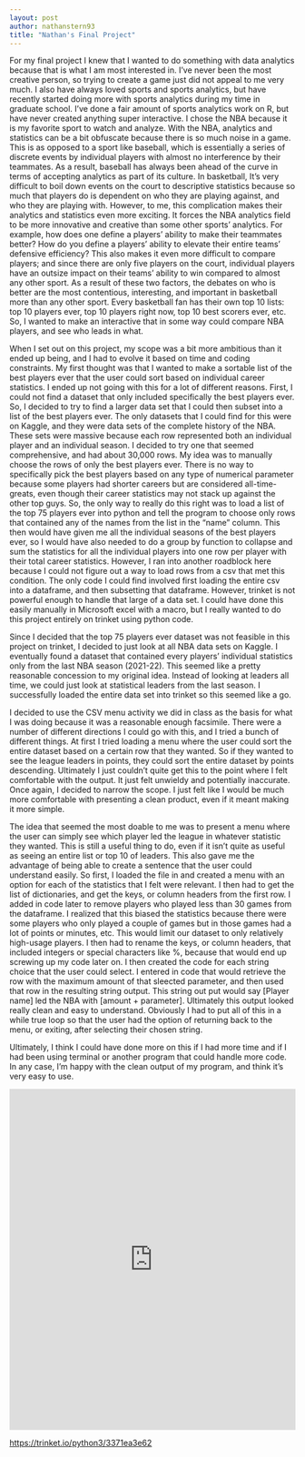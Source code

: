 ```yaml
---
layout: post
author: nathanstern93
title: "Nathan's Final Project"
---
```

For my final project I knew that I wanted to do something with data analytics because that is what I am most interested in. I’ve never been the most creative person, so trying to create a game just did not appeal to me very much. I also have always loved sports and sports analytics, but have recently started doing more with sports analytics during my time in graduate school. I’ve done a fair amount of sports analytics work on R, but have never created anything super interactive. I chose the NBA because it is my favorite sport to watch and analyze. With the NBA, analytics and statistics can be a bit obfuscate because there is so much noise in a game. This is as opposed to a sport like baseball, which is essentially a series of discrete events by individual players with almost no interference by their teammates. As a result, baseball has always been ahead of the curve in terms of accepting analytics as part of its culture. In basketball, It’s very difficult to boil down events on the court to descriptive statistics because so much that players do is dependent on who they are playing against, and who they are playing with. However, to me, this complication makes their analytics and statistics even more exciting. It forces the NBA analytics field to be more innovative and creative than some other sports’ analytics. For example, how does one define a players’ ability to make their teammates better? How do you define a players’ ability to elevate their entire teams’ defensive efficiency? This also makes it even more difficult to compare players; and since there are only five players on the court, individual players have an outsize impact on their teams’ ability to win compared to almost any other sport. As a result of these two factors, the debates on who is better are the most contentious, interesting, and important in basketball more than any other sport. Every basketball fan has their own top 10 lists: top 10 players ever, top 10 players right now, top 10 best scorers ever, etc. So, I wanted to make an interactive that in some way could compare NBA players, and see who leads in what.

When I set out on this project, my scope was a bit more ambitious than it ended up being, and I had to evolve it based on time and coding constraints. My first thought was that I wanted to make a sortable list of the best players ever that the user could sort based on individual career statistics. I ended up not going with this for a lot of different reasons. First, I could not find a dataset that only included specifically the best players ever. So, I decided to try to find a larger data set that I could then subset into a list of the best players ever. The only datasets that I could find for this were on Kaggle, and they were data sets of the complete history of the NBA. These sets were massive because each row represented both an individual player and an individual season. I decided to try one that seemed comprehensive, and had about 30,000 rows. My idea was to manually choose the rows of only the best players ever. There is no way to specifically pick the best players based on any type of numerical parameter because some players had shorter careers but are considered all-time-greats, even though their career statistics may not stack up against the other top guys. So, the only way to really do this right was to load a list of the top 75 players ever into python and tell the program to choose only rows that contained any of the names from the list in the “name” column. This then would have given me all the individual seasons of the best players ever, so I would have also needed to do a group by function to collapse and sum the statistics for all the individual players into one row per player with their total career statistics. However, I ran into another roadblock here because I could not figure out a way to load rows from a csv that met this condition. The only code I could find involved first loading the entire csv into a dataframe, and then subsetting that dataframe. However, trinket is not powerful enough to handle that large of a data set. I could have done this easily manually in Microsoft excel with a macro, but I really wanted to do this project entirely on trinket using python code.

Since I decided that the top 75 players ever dataset was not feasible in this project on trinket, I decided to just look at all NBA data sets on Kaggle. I eventually found a dataset that contained every players’ individual statistics only from the last NBA season (2021-22). This seemed like a pretty reasonable concession to my original idea. Instead of looking at leaders all time, we could just look at statistical leaders from the last season. I successfully loaded the entire data set into trinket so this seemed like a go. 

I decided to use the CSV menu activity we did in class as the basis for what I was doing because it was a reasonable enough facsimile. There were a number of different directions I could go with this, and I tried a bunch of different things. At first I tried loading a menu where the user could sort the entire dataset based on a certain row that they wanted. So if they wanted to see the league leaders in points, they could sort the entire dataset by points descending. Ultimately I just couldn’t quite get this to the point where I felt comfortable with the output. It just felt unwieldy and potentially inaccurate. Once again, I decided to narrow the scope. I just felt like I would be much more comfortable with presenting a clean product, even if it meant making it more simple. 

The idea that seemed the most doable to me was to present a menu where the user can simply see which player led the league in whatever statistic they wanted. This is still a useful thing to do, even if it isn’t quite as useful as seeing an entire list or top 10 of leaders. This also gave me the advantage of being able to create a sentence that the user could understand easily. So first, I loaded the file in and created a menu with an option for each of the statistics that I felt were relevant. I then had to get the list of dictionaries, and get the keys, or column headers from the first row. I added in code later to remove players who played less than 30 games from the dataframe. I realized that this biased the statistics because there were some players who only played a couple of games but in those games had a lot of points or minutes, etc. This would limit our dataset to only relatively high-usage players. I then had to rename the keys, or column headers, that included integers or special characters like %, because that would end up screwing up my code later on. I then created the code for each string choice that the user could select. I entered in code that would retrieve the row with the maximum amount of that sleected parameter, and then used that row in the resulting string output. This string out put would say [Player name] led the NBA with [amount + parameter]. Ultimately this output looked really clean and easy to understand. Obviously I had to put all of this in a while true loop so that the user had the option of returning back to the menu, or exiting, after selecting their chosen string. 

Ultimately, I think I could have done more on this if I had more time and if I had been using terminal or another program that could handle more code. In any case, I’m happy with the clean output of my program, and think it’s very easy to use. 

<iframe src="https://trinket.io/embed/python3/3371ea3e62" width="100%" height="600" frameborder="0" marginwidth="0" marginheight="0" allowfullscreen></iframe>

https://trinket.io/python3/3371ea3e62



